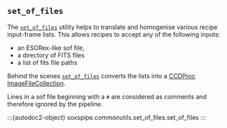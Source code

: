 ## `set_of_files`

The [`set_of_files`](#soxspipe.commonutils.set_of_files) utility helps to translate and homogenise various recipe input-frame lists. This allows recipes to accept any of the following inputs:

* an ESORex-like sof file,
* a directory of FITS files
* a list of fits file paths

Behind the scenes [`set_of_files`](#soxspipe.commonutils.set_of_files) converts the lists into a [CCDProc ImageFileCollection](https://ccdproc.readthedocs.io/en/latest/api/ccdproc.ImageFileCollection.html).

Lines in a sof file beginning with a `#` are considered as comments and therefore ignored by the pipeline.

:::{autodoc2-object} soxspipe.commonutils.set_of_files.set_of_files
:::
